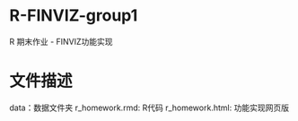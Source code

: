 # R-FINVIZ-group1
R 期末作业 - FINVIZ功能实现

# 文件描述
data：数据文件夹
r_homework.rmd: R代码
r_homework.html: 功能实现网页版
